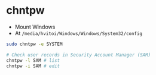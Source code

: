 # chntpw

- Mount Windows
- At `/media/hvitoi/Windows/Windows/System32/config`

```sh
sudo chntpw -e SYSTEM

# Check user records in Security Account Manager (SAM)
chntpw -l SAM # list
chntpw -i SAM # edit

```
